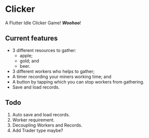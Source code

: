 # Clicker

A Flutter Idle Clicker Game! ***Woohoo***!

## Current features

- 3 different resources to gather:
  - apple;
  - gold; and
  - beer.
- 3 different workers who helps to gather;
- A timer recording your miners working time; and
- A button by tapping which you can stop workers from gathering.
- Save and load records.

## Todo

1. Auto save and load records.
2. Worker requirement.
3. Decoupling Workers and Records.
4. Add Trader type maybe?